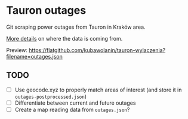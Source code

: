 # Tauron outages

Git scraping power outages from Tauron in Kraków area.

[More details](https://www.kubawolanin.com/power-outages-notifications/) on where the data is coming from.

Preview:
https://flatgithub.com/kubawolanin/tauron-wylaczenia?filename=outages.json

## TODO

- [ ] Use geocode.xyz to properly match areas of interest (and store it in `outages-postprocessed.json`)
- [ ] Differentiate between current and future outages
- [ ] Create a map reading data from `outages.json`?
